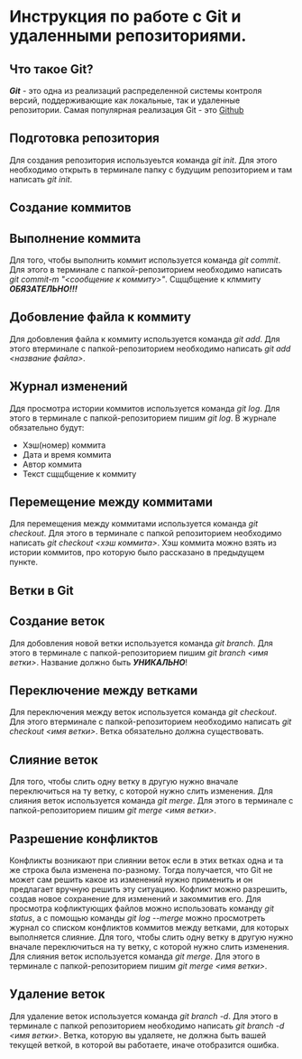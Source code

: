 # Инструкция по работе с Git и удаленными репозиториями.

## Что такое Git?
***Git*** - это одна из реализаций распределенной системы контроля версий, поддерживающие как локальные, так и удаленные репозитории. Самая популярная реализация Git - это [Github](https://github/com)

## Подготовка репозитория
Для создания репозитория используеьтся команда *git init*. Для этого необходимо открыть в терминале папку с будущим репозиторием и там написать *git init*.

## Создание коммитов

## Выполнение коммита
Для того, чтобы выполнить коммит используется команда *git commit*. Для этого в терминале с папкой-репозиторием необходимо написать *git commit-m "<сообщение к коммиту>"*. Сщщбщение к клммиту ***ОБЯЗАТЕЛЬНО!!!***

## Добовление файла к коммиту
Для добовления файла к коммиту используется команда *git add*. Для этого втерминале с папкой-репозиторием необходимо написать *git add <название файла>*.

## Журнал изменений
Ддя просмотра истории коммитов используется команда *git log*. Для этого в терминале с папкой-репозиторием пишим *git log*. В журнале обязательно будут:
* Хэш(номер) коммита
* Дата и время коммита
* Автор коммита
* Текст сщщбщение к коммиту

## Перемещение между коммитами
Для перемещения между коммитами используется команда *git checkout*. Для этого в терминале с папкой репозиторием необходимо написать *git checkout <хэш коммита>*. Хэш коммита можно взять из истории коммитов, про которую было рассказано в предыдущем пункте.


## Ветки в Git

## Создание веток  
Для добовления новой ветки используется команда *git branch*. Для этого в терминале с папкой-репозиторием пишим *git branch <имя ветки>*. Название должно быть ***УНИКАЛЬНО***!

## Переключение между ветками
Для переключения между веток используется команда *git checkout*. Для этого втерминале с папкой-репозиторием необходимо написать *git checkout <имя ветки>*. Ветка обязательно должна существовать.

## Слияние веток
Для того, чтобы слить одну ветку в другую нужно вначале переключиться на ту ветку, с которой нужно слить изменения. Для слияния веток используется команда *git merge*. Для этого в терминале с папкой-репозиторием пишим *git merge <имя ветки>*.

## Разрешение конфликтов
Конфликты возникают при слиянии веток если в этих ветках одна и та же строка была изменена по-разному. Тогда получается, что Git не может сам решить какое из изменений нужно применить и он предлагает вручную решить эту ситуацию. Кофликт можно разрешить, создав новое сохранение для изменений и закоммитив его. Для просмотра кофликтующих файлов можно использовать команду *git status*, а с помощью команды *git log --merge* можно просмотреть журнал со списком конфликтов коммитов между ветками, для которых выполняется слияние.
Для того, чтобы слить одну ветку в другую нужно вначале переключиться на ту ветку, с которой нужно слить изменения. Для слияния веток используется команда *git merge*. Для этого в терминале с папкой-репозиторием пишим *git merge <имя ветки>*.

## Удаление веток
Для удаление веток используется команда *git branch -d*. Для этого в терминале с папкой репозиторием необходимо написать *git branch -d <имя ветки>*. Ветка, которую вы удаляете, не должна быть вашей текущей веткой, в которой вы работаете, иначе отобразится ошибка.
